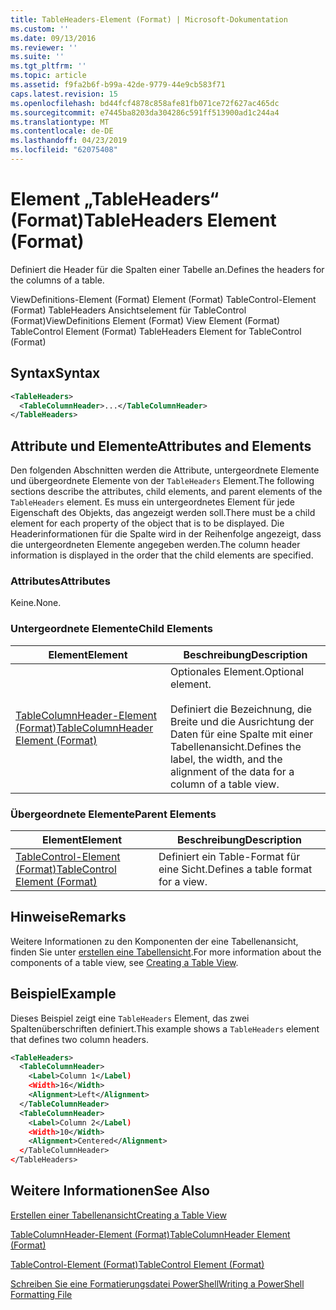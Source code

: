 ```yaml
---
title: TableHeaders-Element (Format) | Microsoft-Dokumentation
ms.custom: ''
ms.date: 09/13/2016
ms.reviewer: ''
ms.suite: ''
ms.tgt_pltfrm: ''
ms.topic: article
ms.assetid: f9fa2b6f-b99a-42de-9779-44e9cb583f71
caps.latest.revision: 15
ms.openlocfilehash: bd44fcf4878c858afe81fb071ce72f627ac465dc
ms.sourcegitcommit: e7445ba8203da304286c591ff513900ad1c244a4
ms.translationtype: MT
ms.contentlocale: de-DE
ms.lasthandoff: 04/23/2019
ms.locfileid: "62075408"
---
```

# <a name="tableheaders-element-format"></a><span data-ttu-id="3bad1-102">Element „TableHeaders“ (Format)</span><span class="sxs-lookup"><span data-stu-id="3bad1-102">TableHeaders Element (Format)</span></span>

<span data-ttu-id="3bad1-103">Definiert die Header für die Spalten einer Tabelle an.</span><span class="sxs-lookup"><span data-stu-id="3bad1-103">Defines the headers for the columns of a table.</span></span>

<span data-ttu-id="3bad1-104">ViewDefinitions-Element (Format) Element (Format) TableControl-Element (Format) TableHeaders Ansichtselement für TableControl (Format)</span><span class="sxs-lookup"><span data-stu-id="3bad1-104">ViewDefinitions Element (Format) View Element (Format) TableControl Element (Format) TableHeaders Element for TableControl (Format)</span></span>

## <a name="syntax"></a><span data-ttu-id="3bad1-105">Syntax</span><span class="sxs-lookup"><span data-stu-id="3bad1-105">Syntax</span></span>

```xml
<TableHeaders>
  <TableColumnHeader>...</TableColumnHeader>
</TableHeaders>

```

## <a name="attributes-and-elements"></a><span data-ttu-id="3bad1-106">Attribute und Elemente</span><span class="sxs-lookup"><span data-stu-id="3bad1-106">Attributes and Elements</span></span>

<span data-ttu-id="3bad1-107">Den folgenden Abschnitten werden die Attribute, untergeordnete Elemente und übergeordnete Elemente von der `TableHeaders` Element.</span><span class="sxs-lookup"><span data-stu-id="3bad1-107">The following sections describe the attributes, child elements, and parent elements of the `TableHeaders` element.</span></span> <span data-ttu-id="3bad1-108">Es muss ein untergeordnetes Element für jede Eigenschaft des Objekts, das angezeigt werden soll.</span><span class="sxs-lookup"><span data-stu-id="3bad1-108">There must be a child element for each property of the object that is to be displayed.</span></span> <span data-ttu-id="3bad1-109">Die Headerinformationen für die Spalte wird in der Reihenfolge angezeigt, dass die untergeordneten Elemente angegeben werden.</span><span class="sxs-lookup"><span data-stu-id="3bad1-109">The column header information is displayed in the order that the child elements are specified.</span></span>

### <a name="attributes"></a><span data-ttu-id="3bad1-110">Attributes</span><span class="sxs-lookup"><span data-stu-id="3bad1-110">Attributes</span></span>

<span data-ttu-id="3bad1-111">Keine.</span><span class="sxs-lookup"><span data-stu-id="3bad1-111">None.</span></span>

### <a name="child-elements"></a><span data-ttu-id="3bad1-112">Untergeordnete Elemente</span><span class="sxs-lookup"><span data-stu-id="3bad1-112">Child Elements</span></span>

|<span data-ttu-id="3bad1-113">Element</span><span class="sxs-lookup"><span data-stu-id="3bad1-113">Element</span></span>|<span data-ttu-id="3bad1-114">Beschreibung</span><span class="sxs-lookup"><span data-stu-id="3bad1-114">Description</span></span>|
|-------------|-----------------|
|[<span data-ttu-id="3bad1-115">TableColumnHeader-Element (Format)</span><span class="sxs-lookup"><span data-stu-id="3bad1-115">TableColumnHeader Element (Format)</span></span>](./tablecolumnheader-element-format.md)|<span data-ttu-id="3bad1-116">Optionales Element.</span><span class="sxs-lookup"><span data-stu-id="3bad1-116">Optional element.</span></span><br /><br /> <span data-ttu-id="3bad1-117">Definiert die Bezeichnung, die Breite und die Ausrichtung der Daten für eine Spalte mit einer Tabellenansicht.</span><span class="sxs-lookup"><span data-stu-id="3bad1-117">Defines the label, the width, and the alignment of the data for a column of a table view.</span></span>|

### <a name="parent-elements"></a><span data-ttu-id="3bad1-118">Übergeordnete Elemente</span><span class="sxs-lookup"><span data-stu-id="3bad1-118">Parent Elements</span></span>

|<span data-ttu-id="3bad1-119">Element</span><span class="sxs-lookup"><span data-stu-id="3bad1-119">Element</span></span>|<span data-ttu-id="3bad1-120">Beschreibung</span><span class="sxs-lookup"><span data-stu-id="3bad1-120">Description</span></span>|
|-------------|-----------------|
|[<span data-ttu-id="3bad1-121">TableControl-Element (Format)</span><span class="sxs-lookup"><span data-stu-id="3bad1-121">TableControl Element (Format)</span></span>](./tablecontrol-element-format.md)|<span data-ttu-id="3bad1-122">Definiert ein Table-Format für eine Sicht.</span><span class="sxs-lookup"><span data-stu-id="3bad1-122">Defines a table format for a view.</span></span>|

## <a name="remarks"></a><span data-ttu-id="3bad1-123">Hinweise</span><span class="sxs-lookup"><span data-stu-id="3bad1-123">Remarks</span></span>

<span data-ttu-id="3bad1-124">Weitere Informationen zu den Komponenten der eine Tabellenansicht, finden Sie unter [erstellen eine Tabellensicht](./creating-a-table-view.md).</span><span class="sxs-lookup"><span data-stu-id="3bad1-124">For more information about the components of a table view, see [Creating a Table View](./creating-a-table-view.md).</span></span>

## <a name="example"></a><span data-ttu-id="3bad1-125">Beispiel</span><span class="sxs-lookup"><span data-stu-id="3bad1-125">Example</span></span>

<span data-ttu-id="3bad1-126">Dieses Beispiel zeigt eine `TableHeaders` Element, das zwei Spaltenüberschriften definiert.</span><span class="sxs-lookup"><span data-stu-id="3bad1-126">This example shows a `TableHeaders` element that defines two column headers.</span></span>

```xml
<TableHeaders>
  <TableColumnHeader>
    <Label>Column 1</Label)
    <Width>16</Width>
    <Alignment>Left</Alignment>
  </TableColumnHeader>
  <TableColumnHeader>
    <Label>Column 2</Label)
    <Width>10</Width>
    <Alignment>Centered</Alignment>
  </TableColumnHeader>
</TableHeaders>
```

## <a name="see-also"></a><span data-ttu-id="3bad1-127">Weitere Informationen</span><span class="sxs-lookup"><span data-stu-id="3bad1-127">See Also</span></span>

[<span data-ttu-id="3bad1-128">Erstellen einer Tabellenansicht</span><span class="sxs-lookup"><span data-stu-id="3bad1-128">Creating a Table View</span></span>](./creating-a-table-view.md)

[<span data-ttu-id="3bad1-129">TableColumnHeader-Element (Format)</span><span class="sxs-lookup"><span data-stu-id="3bad1-129">TableColumnHeader Element (Format)</span></span>](./tablecolumnheader-element-format.md)

[<span data-ttu-id="3bad1-130">TableControl-Element (Format)</span><span class="sxs-lookup"><span data-stu-id="3bad1-130">TableControl Element (Format)</span></span>](./tablecontrol-element-format.md)

[<span data-ttu-id="3bad1-131">Schreiben Sie eine Formatierungsdatei PowerShell</span><span class="sxs-lookup"><span data-stu-id="3bad1-131">Writing a PowerShell Formatting File</span></span>](./writing-a-powershell-formatting-file.md)

